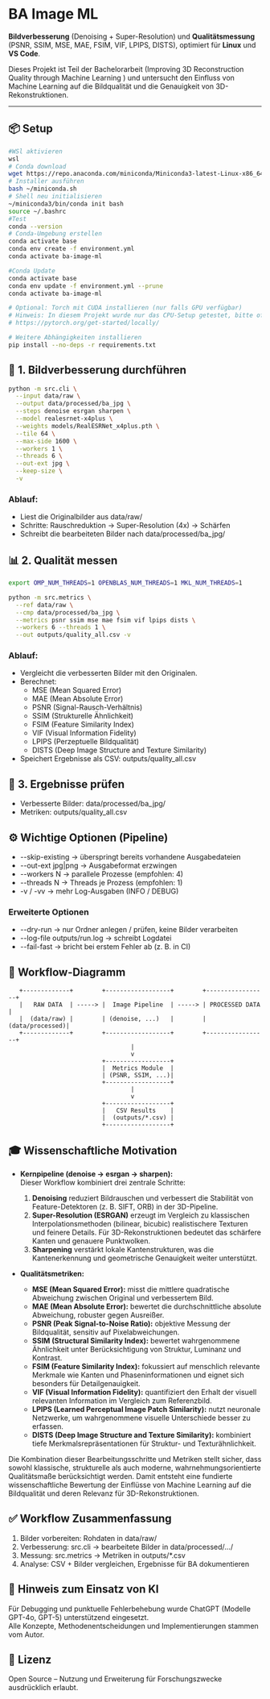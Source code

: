 # BA Image ML

**Bildverbesserung** (Denoising + Super-Resolution) und **Qualitätsmessung** (PSNR, SSIM, MSE, MAE, FSIM, VIF, LPIPS, DISTS), optimiert für **Linux** und **VS Code**.

Dieses Projekt ist Teil der Bachelorarbeit (Improving 3D Reconstruction Quality through Machine Learning ) und untersucht den Einfluss von Machine Learning auf die Bildqualität und die Genauigkeit von 3D-Rekonstruktionen.

---

## 📦 Setup

```bash
#WSl aktivieren
wsl
# Conda download
wget https://repo.anaconda.com/miniconda/Miniconda3-latest-Linux-x86_64.sh -O ~/miniconda.sh
# Installer ausführen
bash ~/miniconda.sh
# Shell neu initialisieren
~/miniconda3/bin/conda init bash 
source ~/.bashrc 
#Test
conda --version 
# Conda-Umgebung erstellen
conda activate base
conda env create -f environment.yml
conda activate ba-image-ml

#Conda Update
conda activate base
conda env update -f environment.yml --prune
conda activate ba-image-ml

# Optional: Torch mit CUDA installieren (nur falls GPU verfügbar)
# Hinweis: In diesem Projekt wurde nur das CPU-Setup getestet, bitte offizielle PyTorch-Anleitung beachten:
# https://pytorch.org/get-started/locally/

# Weitere Abhängigkeiten installieren
pip install --no-deps -r requirements.txt

```

## 🚀 1. Bildverbesserung durchführen
```bash
python -m src.cli \
  --input data/raw \
  --output data/processed/ba_jpg \
  --steps denoise esrgan sharpen \
  --model realesrnet-x4plus \
  --weights models/RealESRNet_x4plus.pth \
  --tile 64 \
  --max-side 1600 \
  --workers 1 \
  --threads 6 \
  --out-ext jpg \
  --keep-size \
  -v

```
### Ablauf:
- Liest die Originalbilder aus data/raw/
- Schritte: Rauschreduktion → Super-Resolution (4x) → Schärfen
- Schreibt die bearbeiteten Bilder nach data/processed/ba_jpg/

## 📊 2. Qualität messen
```bash
export OMP_NUM_THREADS=1 OPENBLAS_NUM_THREADS=1 MKL_NUM_THREADS=1

python -m src.metrics \
  --ref data/raw \
  --cmp data/processed/ba_jpg \
  --metrics psnr ssim mse mae fsim vif lpips dists \
  --workers 6 --threads 1 \
  --out outputs/quality_all.csv -v
```
### Ablauf:
- Vergleicht die verbesserten Bilder mit den Originalen.
- Berechnet:
  - MSE (Mean Squared Error)
  - MAE (Mean Absolute Error)
  - PSNR (Signal-Rausch-Verhältnis)
  - SSIM (Strukturelle Ähnlichkeit)
  - FSIM (Feature Similarity Index)
  - VIF (Visual Information Fidelity)
  - LPIPS (Perzeptuelle Bildqualität)
  - DISTS (Deep Image Structure and Texture Similarity)
- Speichert Ergebnisse als CSV: outputs/quality_all.csv

## 🔎 3. Ergebnisse prüfen
- Verbesserte Bilder: data/processed/ba_jpg/
- Metriken: outputs/quality_all.csv

## ⚙️ Wichtige Optionen (Pipeline)
- --skip-existing → überspringt bereits vorhandene Ausgabedateien
- --out-ext jpg|png → Ausgabeformat erzwingen
- --workers N → parallele Prozesse (empfohlen: 4)
- --threads N → Threads je Prozess (empfohlen: 1)
- -v / -vv → mehr Log-Ausgaben (INFO / DEBUG)
### Erweiterte Optionen
- --dry-run → nur Ordner anlegen / prüfen, keine Bilder verarbeiten
- --log-file outputs/run.log → schreibt Logdatei
- --fail-fast → bricht bei erstem Fehler ab (z. B. in CI)

## 📐 Workflow-Diagramm
```
   +-------------+        +------------------+        +-----------------+
   |   RAW DATA  | -----> |  Image Pipeline  | -----> | PROCESSED DATA  |
   |  (data/raw) |        | (denoise, ...)   |        | (data/processed)|
   +-------------+        +------------------+        +-----------------+
                                  |
                                  v
                          +------------------+
                          |  Metrics Module  |
                          | (PSNR, SSIM, ...)|
                          +------------------+
                                  |
                                  v
                          +------------------+
                          |   CSV Results    |
                          |  (outputs/*.csv) |
                          +------------------+

```
## 🎓 Wissenschaftliche Motivation

- **Kernpipeline (denoise → esrgan → sharpen):**  
  Dieser Workflow kombiniert drei zentrale Schritte:  
  1. **Denoising** reduziert Bildrauschen und verbessert die Stabilität von Feature-Detektoren (z. B. SIFT, ORB) in der 3D-Pipeline.  
  2. **Super-Resolution (ESRGAN)** erzeugt im Vergleich zu klassischen Interpolationsmethoden (bilinear, bicubic) realistischere Texturen und feinere Details. Für 3D-Rekonstruktionen bedeutet das schärfere Kanten und genauere Punktwolken.  
  3. **Sharpening** verstärkt lokale Kantenstrukturen, was die Kantenerkennung und geometrische Genauigkeit weiter unterstützt.  

- **Qualitätsmetriken:**  
  - **MSE (Mean Squared Error):** misst die mittlere quadratische Abweichung zwischen Original und verbessertem Bild.  
  - **MAE (Mean Absolute Error):** bewertet die durchschnittliche absolute Abweichung, robuster gegen Ausreißer.  
  - **PSNR (Peak Signal-to-Noise Ratio):** objektive Messung der Bildqualität, sensitiv auf Pixelabweichungen.  
  - **SSIM (Structural Similarity Index):** bewertet wahrgenommene Ähnlichkeit unter Berücksichtigung von Struktur, Luminanz und Kontrast.  
  - **FSIM (Feature Similarity Index):** fokussiert auf menschlich relevante Merkmale wie Kanten und Phaseninformationen und eignet sich besonders für Detailgenauigkeit.  
  - **VIF (Visual Information Fidelity):** quantifiziert den Erhalt der visuell relevanten Information im Vergleich zum Referenzbild.  
  - **LPIPS (Learned Perceptual Image Patch Similarity):** nutzt neuronale Netzwerke, um wahrgenommene visuelle Unterschiede besser zu erfassen.  
  - **DISTS (Deep Image Structure and Texture Similarity):** kombiniert tiefe Merkmalsrepräsentationen für Struktur- und Texturähnlichkeit.  

Die Kombination dieser Bearbeitungsschritte und Metriken stellt sicher, dass sowohl klassische, strukturelle als auch moderne, wahrnehmungsorientierte Qualitätsmaße berücksichtigt werden. Damit entsteht eine fundierte wissenschaftliche Bewertung der Einflüsse von Machine Learning auf die Bildqualität und deren Relevanz für 3D-Rekonstruktionen.

## ✅ Workflow Zusammenfassung
1. Bilder vorbereiten: Rohdaten in data/raw/
2. Verbesserung: src.cli → bearbeitete Bilder in data/processed/.../
3. Messung: src.metrics → Metriken in outputs/*.csv
4. Analyse: CSV + Bilder vergleichen, Ergebnisse für BA dokumentieren

## 🤖 Hinweis zum Einsatz von KI
Für Debugging und punktuelle Fehlerbehebung wurde ChatGPT (Modelle GPT-4o, GPT-5) unterstützend eingesetzt.  
Alle Konzepte, Methodenentscheidungen und Implementierungen stammen vom Autor.  

## 📜 Lizenz
Open Source – Nutzung und Erweiterung für Forschungszwecke ausdrücklich erlaubt.